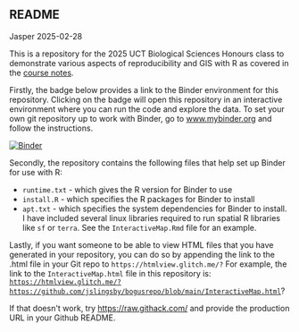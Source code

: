 ## README

Jasper
2025-02-28

This is a repository for the 2025 UCT Biological Sciences Honours class to demonstrate various aspects of reproducibility and GIS with R as covered in the [course notes](www.plantecolo.gy/teaching).

Firstly, the badge below provides a link to the Binder environment for this repository. Clicking on the badge will open this repository in an interactive environment where you can run the code and explore the data. To set your own git repository up to work with Binder, go to www.mybinder.org and follow the instructions.

[![Binder](https://mybinder.org/badge_logo.svg)](https://mybinder.org/v2/gh/jslingsby/bogusrepo/HEAD)

Secondly, the repository contains the following files that help set up Binder for use with R:
- `runtime.txt` - which gives the R version for Binder to use
- `install.R` - which specifies the R packages for Binder to install
- `apt.txt` - which specifies the system dependencies for Binder to install. I have included several linux libraries required to run spatial R libraries like `sf` or `terra`. See the `InteractiveMap.Rmd` file for an example.

Lastly, if you want someone to be able to view HTML files that you have generated in your repository, you can do so by appending the link to the .html file in your Git repo to `https://htmlview.glitch.me/?` For example, the link to the `InteractiveMap.html` file in this repository is: [`https://htmlview.glitch.me/?https://github.com/jslingsby/bogusrepo/blob/main/InteractiveMap.html`](https://htmlview.glitch.me/?https://github.com/jslingsby/bogusrepo/blob/main/InteractiveMap.html)?

If that doesn't work, try https://raw.githack.com/ and provide the production URL in your Github README.
